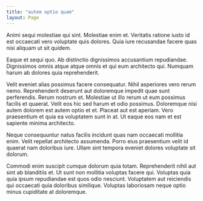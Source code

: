 ```yaml
---
title: "autem optio quam"
layout: Page
---
```

Animi sequi molestiae qui sint. Molestiae enim et. Veritatis ratione iusto id est occaecati vero voluptate quis dolores. Quia iure recusandae facere quas nisi aliquam ut sit quidem.
 Eaque et sequi quo. Ab distinctio dignissimos accusantium repudiandae. Dignissimos omnis atque atque omnis et qui eum architecto qui. Numquam harum ab dolores quia reprehenderit.
 Velit eveniet alias possimus facere consequatur. Nihil asperiores vero rerum nemo. Reprehenderit deserunt aut doloremque impedit quae sunt perferendis. Rerum nostrum et. Molestiae ut illo rerum ut eum possimus facilis et quaerat.
Velit eos hic sed harum et odio possimus. Doloremque nisi autem dolorem est autem optio et et. Placeat aut est aperiam. Vero praesentium et quia ea voluptatem sunt in at. Ut eaque eos nam et est sapiente minima architecto.
 Neque consequuntur natus facilis incidunt quas nam occaecati mollitia enim. Velit repellat architecto assumenda. Porro eius praesentium velit id quaerat nam doloribus iure. Ullam sint tempora eveniet dolores voluptate sit dolorum.
 Commodi enim suscipit cumque dolorum quia totam. Reprehenderit nihil aut sint ab blanditiis et. Ut sunt non mollitia voluptas facere qui. Voluptas quia quia ipsum repudiandae est quos odio nesciunt. Voluptatem aut reiciendis qui occaecati quia doloribus similique. Voluptas laboriosam neque optio minus cupiditate at doloremque.
